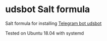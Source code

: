 # udsbot Salt formula

Salt formula for installing [Telegram bot udsbot](https://github.com/pymivn/udsbot)

Tested on Ubuntu 18.04 with systemd
